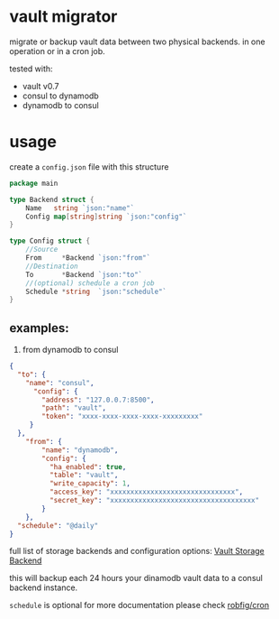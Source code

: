# vault migrator

migrate or backup vault data between two physical backends. in one operation or in a cron job.


tested with:

* vault v0.7
* consul to dynamodb
* dynamodb to consul

# usage

create a `config.json` file with this structure

```go
package main

type Backend struct {
	Name   string `json:"name"`
	Config map[string]string `json:"config"`
}

type Config struct {
    //Source
    From     *Backend `json:"from"`
	//Destination
	To       *Backend `json:"to"`
	//(optional) schedule a cron job
	Schedule *string  `json:"schedule"`
}
```
## examples:


1. from dynamodb to consul

```json
{
  "to": {
    "name": "consul",
      "config": {
        "address": "127.0.0.7:8500",
        "path": "vault",
        "token": "xxxx-xxxx-xxxx-xxxx-xxxxxxxxx"
     }
  },
    "from": {
        "name": "dynamodb",
        "config": {
          "ha_enabled": true,
          "table": "vault",
          "write_capacity": 1,
          "access_key": "xxxxxxxxxxxxxxxxxxxxxxxxxxxxxxx",
          "secret_key": "xxxxxxxxxxxxxxxxxxxxxxxxxxxxxxxxxxxx"
        }
    },
  "schedule": "@daily"
}
```

full list of storage backends and configuration options: [Vault Storage Backend](https://www.vaultproject.io/docs/configuration/storage/index.html)

this will backup each 24 hours your dinamodb vault data to a consul backend instance. 


`schedule` is optional for more documentation please check [robfig/cron](https://godoc.org/github.com/robfig/cron)